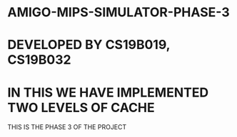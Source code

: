 # AMIGO-MIPS-SIMULATOR-PHASE-3
# DEVELOPED BY CS19B019, CS19B032
# IN THIS WE HAVE IMPLEMENTED TWO LEVELS OF CACHE
THIS IS THE PHASE 3 OF THE PROJECT
